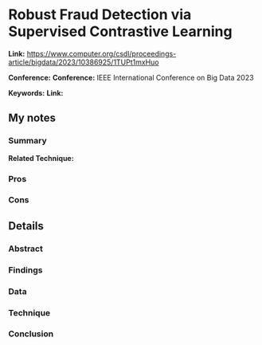 # Robust Fraud Detection via Supervised Contrastive Learning

**Link:** https://www.computer.org/csdl/proceedings-article/bigdata/2023/10386925/1TUPt1mxHuo


**Conference:** **Conference:** IEEE International Conference on Big Data 2023

**Keywords:** 
**Link:**

## My notes
### Summary

**Related Technique:** 

### Pros


### Cons



## Details
### Abstract

### Findings


### Data


### Technique

### Conclusion
